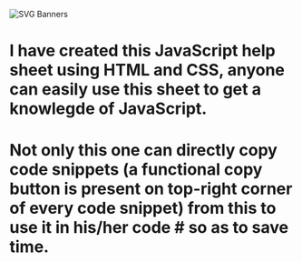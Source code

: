![SVG Banners](https://svg-banners.vercel.app/api?type=glitch&text1=JavaScript_Help_Sheet&width=1200&height=200)
# I have created this JavaScript help sheet using HTML and CSS, anyone can easily use this sheet to get a knowlegde of JavaScript.
# Not only this  one can directly copy code snippets (a functional copy button is present on top-right corner of every code snippet) from this to use it in his/her code # so as to save time.
